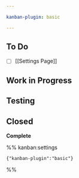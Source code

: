 ```yaml
---

kanban-plugin: basic

---
```


## To Do

- [ ] [[Settings Page]]


## Work in Progress



## Testing



## Closed

**Complete**




%% kanban:settings
```
{"kanban-plugin":"basic"}
```
%%